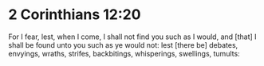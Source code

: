 # 2 Corinthians 12:20

For I fear, lest, when I come, I shall not find you such as I would, and [that] I shall be found unto you such as ye would not: lest [there be] debates, envyings, wraths, strifes, backbitings, whisperings, swellings, tumults: